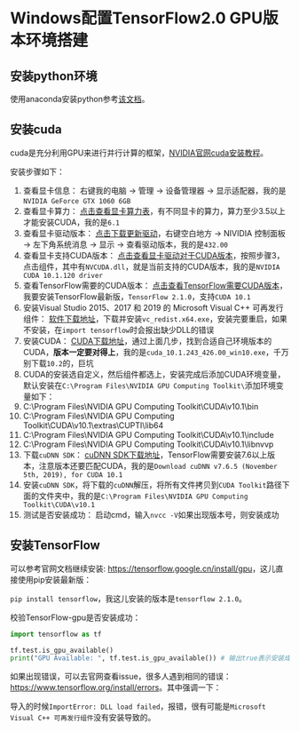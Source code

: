 # Windows配置TensorFlow2.0 GPU版本环境搭建

## 安装python环境

使用anaconda安装python参考[该文档](../../README.md)。

## 安装cuda

cuda是充分利用GPU来进行并行计算的框架，[NVIDIA官网cuda安装教程](https://docs.nvidia.com/cuda/cuda-installation-guide-microsoft-windows/index.html)。

安装步骤如下：

1. 查看显卡信息： 右键我的电脑 -> 管理 -> 设备管理器 -> 显示适配器，我的是`NVIDIA GeForce GTX 1060 6GB`
2. 查看显卡算力： [点击查看显卡算力表](https://developer.nvidia.com/cuda-gpus)，有不同显卡的算力，算力至少3.5以上才能安装CUDA，我的是`6.1`
3. 查看显卡驱动版本： [点击下载更新驱动](https://www.nvidia.com/Download/index.aspx)，右键空白地方 -> NIVIDIA 控制面板 -> 左下角系统消息 -> 显示 -> 查看驱动版本，我的是`432.00`
4. 查看显卡支持CUDA版本： [点击查看显卡驱动对于CUDA版本](https://docs.nvidia.com/cuda/archive/10.0/cuda-toolkit-release-notes/index.html)，按照步骤3，点击组件，其中有`NVCUDA.dll`，就是当前支持的CUDA版本，我的是`NVIDIA CUDA 10.1.120 driver`
5. 查看TensorFlow需要的CUDA版本： [点击查看TensorFlow需要CUDA版本](https://tensorflow.google.cn/install/source_windows)，我要安装TensorFlow最新版，`TensorFlow 2.1.0`，支持`CUDA 10.1`
6. 安装Visual Studio 2015、2017 和 2019 的 Microsoft Visual C++ 可再发行组件： [软件下载地址](https://support.microsoft.com/zh-cn/help/2977003/the-latest-supported-visual-c-downloads)，下载并安装`vc_redist.x64.exe`，安装完要重启，如果不安装，在`import tensorflow`时会报出缺少DLL的错误
7. 安装CUDA： [CUDA下载地址](https://developer.nvidia.com/cuda-toolkit-archive)，通过上面几步，找到合适自己环境版本的CUDA，**版本一定要对得上**，我的是`cuda_10.1.243_426.00_win10.exe`，千万别下载`10.2`的，巨坑
8. CUDA的安装选自定义，然后组件都选上，安装完成后添加CUDA环境变量，默认安装在`C:\Program Files\NVIDIA GPU Computing Toolkit\`添加环境变量如下：
  1. C:\Program Files\NVIDIA GPU Computing Toolkit\CUDA\v10.1\bin
  2. C:\Program Files\NVIDIA GPU Computing Toolkit\CUDA\v10.1\extras\CUPTI\lib64
  3. C:\Program Files\NVIDIA GPU Computing Toolkit\CUDA\v10.1\include
  4. C:\Program Files\NVIDIA GPU Computing Toolkit\CUDA\v10.1\libnvvp
9. 下载`cuDNN SDK`： [cuDNN SDK下载地址](https://developer.nvidia.com/rdp/cudnn-download)，TensorFlow需要安装7.6以上版本，注意版本还要匹配CUDA，我的是`Download cuDNN v7.6.5 (November 5th, 2019), for CUDA 10.1`
10. 安装`cuDNN SDK`，将下载的`cuDNN`解压，将所有文件拷贝到`CUDA Toolkit`路径下面的文件夹中，我的是`C:\Program Files\NVIDIA GPU Computing Toolkit\CUDA\v10.1`
11. 测试是否安装成功： 启动cmd，输入`nvcc -V`如果出现版本号，则安装成功

## 安装TensorFlow

可以参考官网文档继续安装: <https://tensorflow.google.cn/install/gpu>，这儿直接使用pip安装最新版：

`pip install tensorflow`，我这儿安装的版本是`tensorflow 2.1.0`。

校验TensorFlow-gpu是否安装成功：

```python
import tensorflow as tf

tf.test.is_gpu_available()
print("GPU Available: ", tf.test.is_gpu_available()) # 输出true表示安装成功并可以使用gpu
```

如果出现错误，可以去官网查看issue，很多人遇到相同的错误：<https://www.tensorflow.org/install/errors>。其中强调一下：

导入的时候`ImportError: DLL load failed`，报错，很有可能是`Microsoft Visual C++ 可再发行组件`没有安装导致的。